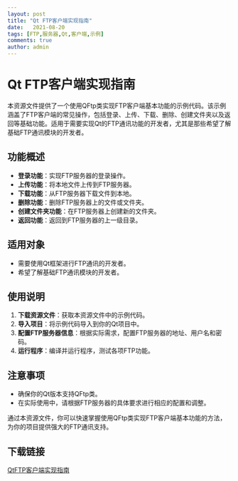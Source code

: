 ```yaml
---
layout: post
title: "Qt FTP客户端实现指南"
date:   2021-08-20
tags: [FTP,服务器,Qt,客户端,示例]
comments: true
author: admin
---
```

# Qt FTP客户端实现指南

本资源文件提供了一个使用QFtp类实现FTP客户端基本功能的示例代码。该示例涵盖了FTP客户端的常见操作，包括登录、上传、下载、删除、创建文件夹以及返回等基础功能。适用于需要实现Qt的FTP通讯功能的开发者，尤其是那些希望了解基础FTP通讯模块的开发者。

## 功能概述

- **登录功能**：实现FTP服务器的登录操作。
- **上传功能**：将本地文件上传到FTP服务器。
- **下载功能**：从FTP服务器下载文件到本地。
- **删除功能**：删除FTP服务器上的文件或文件夹。
- **创建文件夹功能**：在FTP服务器上创建新的文件夹。
- **返回功能**：返回到FTP服务器的上一级目录。

## 适用对象

- 需要使用Qt框架进行FTP通讯的开发者。
- 希望了解基础FTP通讯模块的开发者。

## 使用说明

1. **下载资源文件**：获取本资源文件中的示例代码。
2. **导入项目**：将示例代码导入到你的Qt项目中。
3. **配置FTP服务器信息**：根据实际需求，配置FTP服务器的地址、用户名和密码。
4. **运行程序**：编译并运行程序，测试各项FTP功能。

## 注意事项

- 确保你的Qt版本支持QFtp类。
- 在实际使用中，请根据FTP服务器的具体要求进行相应的配置和调整。

通过本资源文件，你可以快速掌握使用QFtp类实现FTP客户端基本功能的方法，为你的项目提供强大的FTP通讯支持。

## 下载链接

[QtFTP客户端实现指南](https://pan.quark.cn/s/4a7880345c56)